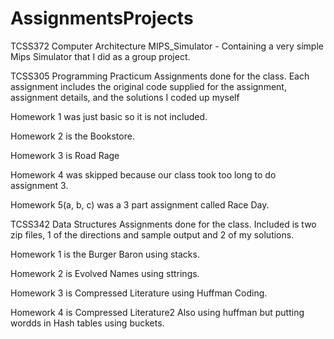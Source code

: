 # AssignmentsProjects

TCSS372 Computer Architecture
MIPS_Simulator - Containing a very simple Mips Simulator that I did as a group project.

TCSS305 Programming Practicum
Assignments done for the class. Each assignment includes the original code supplied for the assignment, assignment details, and the solutions I coded up myself

Homework 1 was just basic so it is not included.

Homework 2 is the Bookstore.

Homework 3 is Road Rage

Homework 4 was skipped because our class took too long to do assignment 3.

Homework 5(a, b, c) was a 3 part assignment called Race Day.

TCSS342 Data Structures
Assignments done for the class.  Included is two zip files, 1 of the directions and sample output and 2 of my solutions.

Homework 1 is the Burger Baron using stacks.

Homework 2 is Evolved Names using sttrings.

Homework 3 is Compressed Literature using Huffman Coding.

Homework 4 is Compressed Literature2 Also using huffman but putting wordds in Hash tables using buckets.
